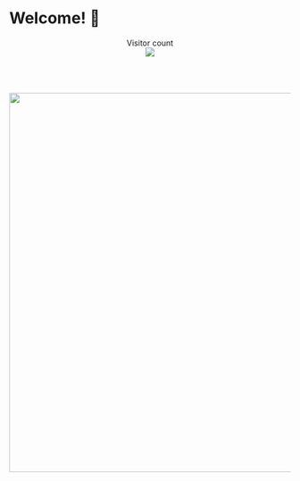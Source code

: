 # Welcome! 👋

<p align="center"> 
  Visitor count</br>
  <img src="https://profile-counter.glitch.me/BillZhong2008/count.svg" />
</p>
<p align="center"> 
  </br></br></br>
  <img src="https://github.com/BillZhong2008/Bill_Zhong-ProfilePin/raw/main/Bill-osu-card.svg" width="680"/>
</p>

